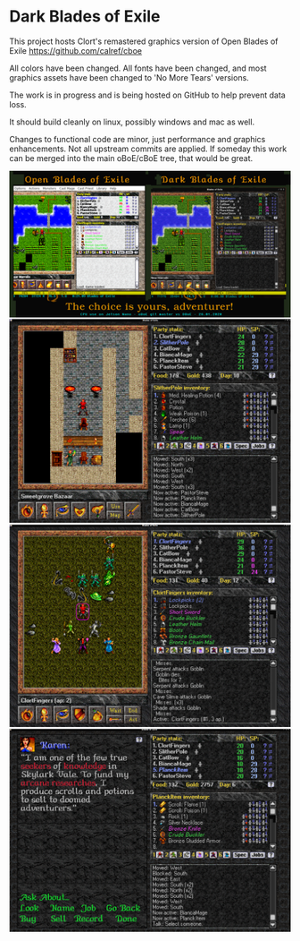 Dark Blades of Exile
=======================

This project hosts Clort's remastered graphics version of Open Blades of Exile 
https://github.com/calref/cboe

All colors have been changed. All fonts have been changed, and most graphics 
assets have been changed to 'No More Tears' versions.

The work is in progress and is being hosted on GitHub to help prevent data loss.

It should build cleanly on linux, possibly windows and mac as well.

Changes to functional code are minor, just performance and graphics enhancements.  Not all upstream commits are applied.  If someday this work can be merged into the main oBoE/cBoE tree, that would be great. 

![Comparison](screenshots/clort-oboe_vs_dboe.png "oBoE vs DarkBoE")
![In Town](screenshots/darkboecap1b.png "In town")
![Overland](screenshots/darkboecap2b.png "Overland")
![Visible Goblins](screenshots/darkboecap3b.png "Visible Goblins")
